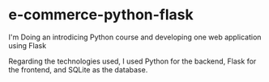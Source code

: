 # e-commerce-python-flask

I'm Doing an introdicing Python course and developing one web application using Flask

Regarding the technologies used, I used Python for the backend, Flask for the frontend, and SQLite as the database.
